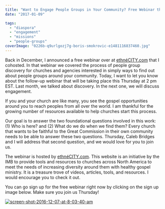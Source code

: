```yaml
---
title: "Want to Engage People Groups in Your Community? Free Webinar this Thursday."
date: "2017-01-09"

tags: 
  - "diaspora"
  - "engagement"
  - "missions"
  - "people-groups"
coverImage: "0226b-q9urlgozj7g-boris-smokrovic-e1481116837460.jpg"
---
```


Back in December, I announced a free webinar over at [ethnéCITY.com](http://ethnecity.com/) that I cohosted. In that webinar we covered the process of people group discovery for churches and agencies interested in simply ways to find out about people groups around your community. Today, I want to let you know about the follow-up webinar that will be taking place this Thursday at 2 pm EST. Last month, we talked about discovery. In the next one, we will discuss engagement.

If you and your church are like many, you see the gospel opportunities around you to reach peoples from all over the world. I am thankful for the growing number of resources available to help churches start this process.

Our goal is to answer the two foundational questions involved in this work: (1) Who is here? and (2) What do we do when we find them? Every church that wants to be faithful to the Great Commission in their own community needs to be able to answer these two questions. Thursday, Caleb Bridges and I will address that second question, and we would love for you to join us.

The webinar is hosted by [ethnéCITY.com](http://ethnecity.com/). This website is an initiative by the IMB to provide tools and resources to churches across North America to meet the needs of increasing diversity around them with healthy gospel ministry. It is a treasure trove of videos, articles, tools, and resources. I would encourage you to check it out.

You can go sign up for the free webinar right now by clicking on the sign up image below. Make sure you join us Thursday!

[![screen-shot-2016-12-07-at-8-03-40-am](images/Screen-Shot-2016-12-07-at-8.03.40-AM-300x240.png)](https://attendee.gotowebinar.com/register/3723497603844067585)
